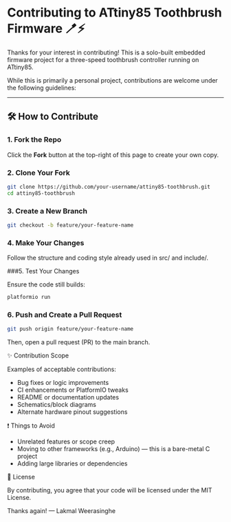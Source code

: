 # Contributing to ATtiny85 Toothbrush Firmware 🪥⚡

Thanks for your interest in contributing! This is a solo-built embedded firmware project for a three-speed toothbrush controller running on ATtiny85.

While this is primarily a personal project, contributions are welcome under the following guidelines:

---

## 🛠 How to Contribute

### 1. Fork the Repo

Click the **Fork** button at the top-right of this page to create your own copy.

### 2. Clone Your Fork

```bash
git clone https://github.com/your-username/attiny85-toothbrush.git
cd attiny85-toothbrush
```

### 3. Create a New Branch

```bash
git checkout -b feature/your-feature-name
```

### 4. Make Your Changes

Follow the structure and coding style already used in src/ and include/.

###5. Test Your Changes

Ensure the code still builds:

```bash
platformio run
```

### 6. Push and Create a Pull Request

```bash
git push origin feature/your-feature-name
```

Then, open a pull request (PR) to the main branch.

✨ Contribution Scope

Examples of acceptable contributions:
- Bug fixes or logic improvements
- CI enhancements or PlatformIO tweaks
- README or documentation updates
- Schematics/block diagrams
- Alternate hardware pinout suggestions

❗ Things to Avoid

- Unrelated features or scope creep
- Moving to other frameworks (e.g., Arduino) — this is a bare-metal C project
- Adding large libraries or dependencies

📜 License

By contributing, you agree that your code will be licensed under the MIT License.

Thanks again!
— Lakmal Weerasinghe